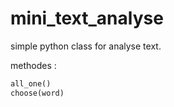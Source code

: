 # mini_text_analyse

simple python class for analyse text.

methodes :
``` python
all_one()
choose(word)
```
